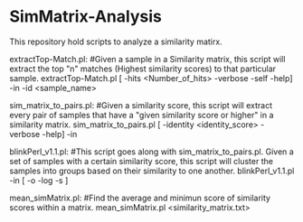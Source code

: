 # SimMatrix-Analysis
This repository hold scripts to analyze a similarity matirx. 

extractTop-Match.pl: 
#Given a sample in a Similarity matrix, this script will extract the top "n" matches (Highest similarity scores) to that particular sample. 
extractTop-Match.pl [ -hits <Number_of_hits> -verbose -self -help] -in <infile> -id <sample_name>

sim_matrix_to_pairs.pl: 
#Given a similarity score, this script will extract every pair of samples that have a "given similarity score or higher" in a similarity matrix. 
sim_matrix_to_pairs.pl [ -identity <identity_score> -verbose -help] -in <infile>

blinkPerl_v1.1.pl: 
#This script goes along with sim_matrix_to_pairs.pl. Given a set of samples with a certain similarity score, this script will cluster the samples into groups based on their similarity to one another. 
blinkPerl_v1.1.pl -in <infile> [ -o <output file> -log <logFile> -s <summaryFile> ]

mean_simMatrix.pl: 
#Find the average and minimun score of similarity scores within a matrix. 
mean_simMatrix.pl <similarity_matrix.txt>

